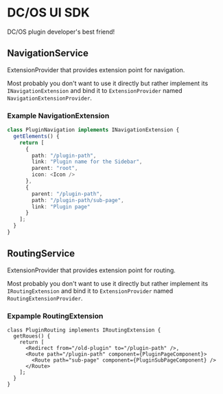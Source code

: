 # DC/OS UI SDK

DC/OS plugin developer's best friend!

## NavigationService

ExtensionProvider that provides extension point for navigation.

Most probably you don't want to use it directly but rather implement its `INavigationExtension` and bind it to `ExtensionProvider` named `NavigationExtensionProvider`.

### Example NavigationExtension

```ts
class PluginNavigation implements INavigationExtension {
  getElements() {
    return [
      {
        path: "/plugin-path",
        link: "Plugin name for the Sidebar",
        parent: "root",
        icon: <Icon />
      },
      {
        parent: "/plugin-path",
        path: "/plugin-path/sub-page",
        link: "Plugin page"
      }
    ];
  }
}
```

## RoutingService

ExtensionProvider that provides extension point for routing.

Most probably you don't want to use it directly but rather implement its `IRoutingExtension` and bind it to `ExtensionProvider` named `RoutingExtensionProvider`.

### Expample RoutingExtension

```tsx
class PluginRouting implements IRoutingExtension {
  getRoues() {
    return [
      <Redirect from="/old-plugin" to="/plugin-path" />,
      <Route path="/plugin-path" component={PluginPageComponent}>
        <Route path="sub-page" component={PluginSubPageComponent} />
      </Route>
    ];
  }
}
```
